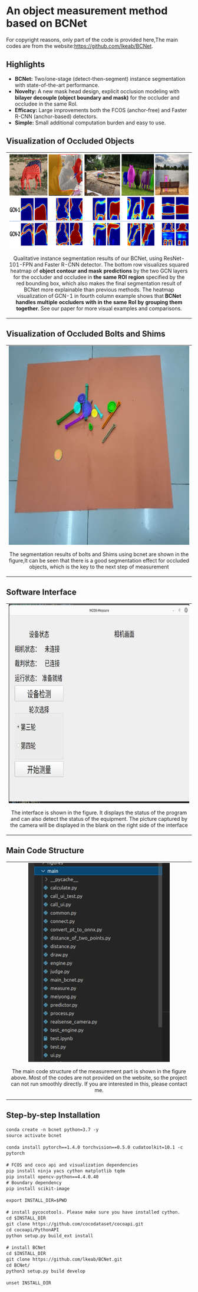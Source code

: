 # An object measurement method based on BCNet

For copyright reasons, only part of the code is provided here,The main codes are from the website:https://github.com/lkeab/BCNet.

## Highlights

- **BCNet:** Two/one-stage (detect-then-segment) instance segmentation with state-of-the-art performance.
- **Novelty:** A new mask head design, explicit occlusion modeling with **bilayer decouple (object boundary and mask)** for the occluder and occludee in the same RoI.
- **Efficacy:** Large improvements both the FCOS (anchor-free) and Faster R-CNN (anchor-based) detectors.
- **Simple:** Small additional computation burden and easy to use.

Visualization of Occluded Objects
-----------------

<table>
    <tr>
        <td><center><img src="figures/fig_vis2_new.png" height="260">


Qualitative instance segmentation results of our BCNet, using ResNet-101-FPN and Faster R-CNN detector. The bottom row visualizes squared heatmap of **object contour and mask predictions** by the two GCN layers for the occluder and occludee in **the same ROI region** specified by the red bounding box, which also makes the final segmentation result of BCNet more explainable than previous methods. The heatmap visualization of GCN-1 in fourth column example shows that **BCNet handles multiple occluders with in the same RoI by grouping them together**. See our paper for more visual examples and comparisons.
            </center></td>
        </tr>
</table>

Visualization of Occluded Bolts and Shims
-----------------

<table>
    <tr>
        <td><center><img src="result_img/0114.jpg" height="540">

The segmentation results of bolts and Shims using bcnet are shown in the figure,It can be seen that there is a good segmentation effect for occluded objects, which is the key to the next step of measurement
            </center></td>
        </tr>
</table>


Software Interface
-----------------

<table>
    <tr>
        <td><center><img src="interface.jpg" height="540">

The interface is shown in the figure. It displays the status of the program and can also detect the status of the equipment. The picture captured by the camera will be displayed in the blank on the right side of the interface
            </center></td>
        </tr>
</table>

Main Code Structure
-----------------

<table>
    <tr>
        <td><center><img src="code.jpg" height="540">

The main code structure of the measurement part is shown in the figure above. Most of the codes are not provided on the website, so the project can not run smoothly directly. If you are interested in this, please contact me.
            </center></td>
        </tr>
</table>

## Step-by-step Installation

```
conda create -n bcnet python=3.7 -y
source activate bcnet
 
conda install pytorch==1.4.0 torchvision==0.5.0 cudatoolkit=10.1 -c pytorch
 
# FCOS and coco api and visualization dependencies
pip install ninja yacs cython matplotlib tqdm
pip install opencv-python==4.4.0.40
# Boundary dependency
pip install scikit-image
 
export INSTALL_DIR=$PWD
 
# install pycocotools. Please make sure you have installed cython.
cd $INSTALL_DIR
git clone https://github.com/cocodataset/cocoapi.git
cd cocoapi/PythonAPI
python setup.py build_ext install
 
# install BCNet
cd $INSTALL_DIR
git clone https://github.com/lkeab/BCNet.git
cd BCNet/
python3 setup.py build develop
 
unset INSTALL_DIR
```


## 